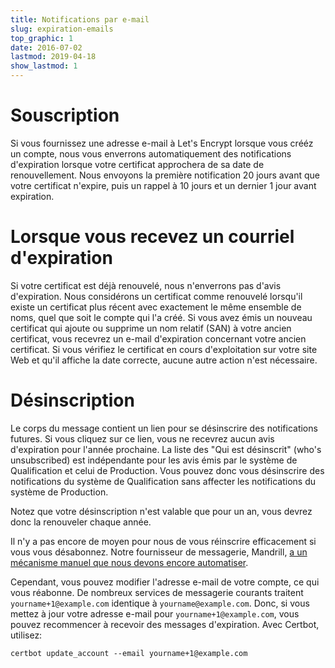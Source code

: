```yaml
---
title: Notifications par e-mail
slug: expiration-emails
top_graphic: 1
date: 2016-07-02
lastmod: 2019-04-18
show_lastmod: 1
---
```



# Souscription

Si vous fournissez une adresse e-mail à Let's Encrypt lorsque vous crééz un compte, nous vous enverrons automatiquement des notifications d'expiration lorsque votre certificat approchera de sa date de renouvellement. Nous envoyons la première notification 20 jours avant que votre certificat n'expire, puis un rappel à 10 jours et un dernier 1 jour avant expiration. 


# Lorsque vous recevez un courriel d'expiration

Si votre certificat est déjà renouvelé, nous n'enverrons pas d'avis d'expiration. Nous
considérons  un certificat comme renouvelé lorsqu'il existe un certificat plus récent
avec exactement le même ensemble de noms, quel que soit le compte qui l'a créé.
Si vous avez émis un nouveau certificat qui ajoute ou supprime un nom relatif (SAN) à votre
ancien certificat, vous recevrez un e-mail d'expiration concernant votre ancien certificat.
Si vous vérifiez le certificat en cours d'exploitation sur votre site Web et qu'il affiche la date correcte, aucune autre action n'est nécessaire.

# Désinscription

Le corps du message contient un lien pour se désinscrire des notifications futures. Si vous
cliquez sur ce lien, vous ne recevrez aucun avis d'expiration pour l'année prochaine.
La liste des "Qui est désinscrit" (who's unsubscribed) est indépendante pour les avis émis par le système de Qualification et celui de Production.
Vous pouvez donc vous désinscrire des notifications du système de Qualification sans affecter les notifications du système de Production.

Notez que votre désinscription n'est valable que pour un an, vous devrez donc la renouveler chaque année. 

Il n'y a pas encore de moyen pour nous de vous réinscrire efficacement si vous vous désabonnez. Notre fournisseur de messagerie, Mandrill, [a un mécanisme manuel que nous devons encore
automatiser](https://mandrill.zendesk.com/hc/en-us/articles/205582947-About-Unsubscribes).


Cependant, vous pouvez modifier l'adresse e-mail de votre compte, ce qui vous réabonne. De nombreux services de messagerie courants traitent `yourname+1@example.com` identique à `yourname@example.com`. Donc, si vous mettez à jour votre adresse e-mail pour `yourname+1@example.com`, vous pouvez recommencer à recevoir des messages d'expiration. Avec Certbot, utilisez:

`certbot update_account --email yourname+1@example.com`
